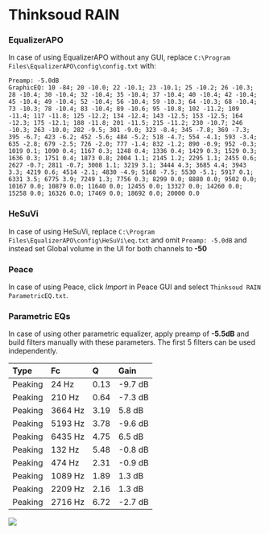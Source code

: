 # Thinksoud RAIN

### EqualizerAPO
In case of using EqualizerAPO without any GUI, replace `C:\Program Files\EqualizerAPO\config\config.txt`
with:
```
Preamp: -5.0dB
GraphicEQ: 10 -84; 20 -10.0; 22 -10.1; 23 -10.1; 25 -10.2; 26 -10.3; 28 -10.4; 30 -10.4; 32 -10.4; 35 -10.4; 37 -10.4; 40 -10.4; 42 -10.4; 45 -10.4; 49 -10.4; 52 -10.4; 56 -10.4; 59 -10.3; 64 -10.3; 68 -10.4; 73 -10.3; 78 -10.4; 83 -10.4; 89 -10.6; 95 -10.8; 102 -11.2; 109 -11.4; 117 -11.8; 125 -12.2; 134 -12.4; 143 -12.5; 153 -12.5; 164 -12.3; 175 -12.1; 188 -11.8; 201 -11.5; 215 -11.2; 230 -10.7; 246 -10.3; 263 -10.0; 282 -9.5; 301 -9.0; 323 -8.4; 345 -7.8; 369 -7.3; 395 -6.7; 423 -6.2; 452 -5.6; 484 -5.2; 518 -4.7; 554 -4.1; 593 -3.4; 635 -2.8; 679 -2.5; 726 -2.0; 777 -1.4; 832 -1.2; 890 -0.9; 952 -0.3; 1019 0.1; 1090 0.4; 1167 0.3; 1248 0.4; 1336 0.4; 1429 0.3; 1529 0.3; 1636 0.3; 1751 0.4; 1873 0.8; 2004 1.1; 2145 1.2; 2295 1.1; 2455 0.6; 2627 -0.7; 2811 -0.7; 3008 1.1; 3219 3.1; 3444 4.3; 3685 4.4; 3943 3.3; 4219 0.6; 4514 -2.1; 4830 -4.9; 5168 -7.5; 5530 -5.1; 5917 0.1; 6331 3.5; 6775 3.9; 7249 1.3; 7756 0.3; 8299 0.0; 8880 0.0; 9502 0.0; 10167 0.0; 10879 0.0; 11640 0.0; 12455 0.0; 13327 0.0; 14260 0.0; 15258 0.0; 16326 0.0; 17469 0.0; 18692 0.0; 20000 0.0
```

### HeSuVi
In case of using HeSuVi, replace `C:\Program Files\EqualizerAPO\config\HeSuVi\eq.txt` and omit `Preamp:
-5.0dB` and instead set Global volume in the UI for both channels to **-50**

### Peace
In case of using Peace, click *Import* in Peace GUI and select `Thinksoud RAIN ParametricEQ.txt`.

### Parametric EQs
In case of using other parametric equalizer, apply preamp of **-5.5dB** and build filters manually with
these parameters. The first 5 filters can be used independently.

| Type    | Fc      |    Q | Gain    |
|:--------|:--------|:-----|:--------|
| Peaking | 24 Hz   | 0.13 | -9.7 dB |
| Peaking | 210 Hz  | 0.64 | -7.3 dB |
| Peaking | 3664 Hz | 3.19 | 5.8 dB  |
| Peaking | 5193 Hz | 3.78 | -9.6 dB |
| Peaking | 6435 Hz | 4.75 | 6.5 dB  |
| Peaking | 132 Hz  | 5.48 | -0.8 dB |
| Peaking | 474 Hz  | 2.31 | -0.9 dB |
| Peaking | 1089 Hz | 1.89 | 1.3 dB  |
| Peaking | 2209 Hz | 2.16 | 1.3 dB  |
| Peaking | 2716 Hz | 6.72 | -2.7 dB |

![](https://raw.githubusercontent.com/jaakkopasanen/AutoEq/master/results/headphonecom/sbaf-serious/Thinksoud%20RAIN/Thinksoud%20RAIN.png)